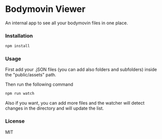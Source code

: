 # Bodymovin Viewer
An internal app to see all your bodymovin files in one place.

### Installation
```bash
npm install
```

### Usage
First add your .jSON files (you can add also folders and subfolders) inside the "public/assets" path.

Then run the following command
```sh
npm run watch
```

Also if you want, you can add more files and the watcher will detect changes in the directory and will update the list.


### License
MIT